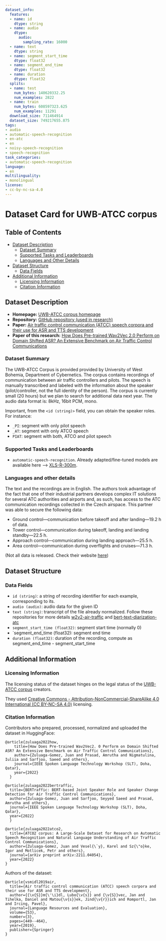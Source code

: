 ```yaml
---
dataset_info:
  features:
  - name: id
    dtype: string
  - name: audio
    dtype:
      audio:
        sampling_rate: 16000
  - name: text
    dtype: string
  - name: segment_start_time
    dtype: float32
  - name: segment_end_time
    dtype: float32
  - name: duration
    dtype: float32
  splits:
  - name: test
    num_bytes: 140620332.25
    num_examples: 2822
  - name: train
    num_bytes: 608597323.625
    num_examples: 11291
  download_size: 711464914
  dataset_size: 749217655.875
tags:
- audio
- automatic-speech-recognition
- en-atc
- en
- noisy-speech-recognition
- speech-recognition
task_categories:
- automatic-speech-recognition  
language:
- en
multilinguality:
- monolingual
license:
- cc-by-nc-sa-4.0
---
```


# Dataset Card for UWB-ATCC corpus

## Table of Contents
- [Dataset Description](#dataset-description)
  - [Dataset Summary](#dataset-summary)
  - [Supported Tasks and Leaderboards](#supported-tasks-and-leaderboards)
  - [Languages and Other Details](#languages-and-other-details)
- [Dataset Structure](#dataset-structure)
  - [Data Fields](#data-fields)
- [Additional Information](#additional-information)
  - [Licensing Information](#licensing-information)
  - [Citation Information](#citation-information)


## Dataset Description 
- **Homepage:** [UWB-ATCC corpus homepage](https://lindat.mff.cuni.cz/repository/xmlui/handle/11858/00-097C-0000-0001-CCA1-0)
- **Repository:** [GitHub repository (used in research)](https://github.com/idiap/w2v2-air-traffic)
- **Paper:** [Air traffic control communication (ATCC) speech corpora and their use for ASR and TTS development](https://link.springer.com/article/10.1007/s10579-019-09449-5)
- **Paper of this research:** [How Does Pre-trained Wav2Vec 2.0 Perform on Domain Shifted ASR? An Extensive Benchmark on Air Traffic Control Communications](https://arxiv.org/abs/2203.16822)

### Dataset Summary

The UWB-ATCC Corpus is provided provided by University of West Bohemia, Department of Cybernetics. The corpus contains recordings of communication between air traffic controllers and pilots. The speech is manually transcribed and labeled with the information about the speaker (pilot/controller, not the full identity of the person). The corpus is currently small (20 hours) but we plan to search for additional data next year. The audio data format is: 8kHz, 16bit PCM, mono.

Important, from the `<id (string)>` field, you can obtain the speaker roles. For instance:
- `_PI`: segment with only pilot speech
- `_AT`: segment with only ATCO speech
- `PIAT`: segment with both, ATCO and pilot speech

### Supported Tasks and Leaderboards

- `automatic-speech-recognition`. Already adapted/fine-tuned models are available here --> [XLS-R-300m](https://huggingface.co/Jzuluaga/wav2vec2-large-960h-lv60-self-en-atc-atcosim).

### Languages and other details

The text and the recordings are in English. The authors took advantage of the fact that one of their industrial partners develops complex IT solutions for several ATC authorities and airports and, as such, has access to the ATC communication recordings collected in the Czech airspace. This partner was able to secure the following data:

- Ground control—communication before takeoff and after landing—19.2 h of data.
- Tower control—communication during takeoff, landing and landing standby—22.5 h.
- Approach control—communication during landing approach—25.5 h.
- Area control—communication during overflights and cruises—71.3 h.

(Not all data is released. Check their website [here](https://lindat.mff.cuni.cz/repository/xmlui/handle/11858/00-097C-0000-0001-CCA1-0))
## Dataset Structure

### Data Fields

- `id (string)`: a string of recording identifier for each example, corresponding to its.
- `audio (audio)`: audio data for the given ID
- `text (string)`: transcript of the file already normalized. Follow these repositories for more details [w2v2-air-traffic](https://github.com/idiap/w2v2-air-traffic) and [bert-text-diarization-atc](https://github.com/idiap/bert-text-diarization-atc)
- `segment_start_time (float32)`: segment start time (normally 0)
- `segment_end_time (float32): segment end time
- `duration (float32)`: duration of the recording, compute as segment_end_time - segment_start_time

## Additional Information

### Licensing Information

The licensing status of the dataset hinges on the legal status of the [UWB-ATCC corpus](https://lindat.mff.cuni.cz/repository/xmlui/handle/11858/00-097C-0000-0001-CCA1-0) creators.

They used [Creative Commons - Attribution-NonCommercial-ShareAlike 4.0 International (CC BY-NC-SA 4.0)](https://creativecommons.org/licenses/by-nc-sa/4.0/) licensing.

### Citation Information

Contributors who prepared, processed, normalized and uploaded the dataset in HuggingFace:

```
@article{zuluaga2022how,
    title={How Does Pre-trained Wav2Vec2. 0 Perform on Domain Shifted ASR? An Extensive Benchmark on Air Traffic Control Communications},
    author={Zuluaga-Gomez, Juan and Prasad, Amrutha and Nigmatulina, Iuliia and Sarfjoo, Saeed and others},
    journal={IEEE Spoken Language Technology Workshop (SLT), Doha, Qatar},
    year={2022}
  }

@article{zuluaga2022bertraffic,
  title={BERTraffic: BERT-based Joint Speaker Role and Speaker Change Detection for Air Traffic Control Communications},
  author={Zuluaga-Gomez, Juan and Sarfjoo, Seyyed Saeed and Prasad, Amrutha and others},
  journal={IEEE Spoken Language Technology Workshop (SLT), Doha, Qatar},
  year={2022}
  }

@article{zuluaga2022atco2,
  title={ATCO2 corpus: A Large-Scale Dataset for Research on Automatic Speech Recognition and Natural Language Understanding of Air Traffic Control Communications},
  author={Zuluaga-Gomez, Juan and Vesel{\`y}, Karel and Sz{\"o}ke, Igor and Motlicek, Petr and others},
  journal={arXiv preprint arXiv:2211.04054},
  year={2022}
}
```

Authors of the dataset:
```
@article{vsmidl2019air,
  title={Air traffic control communication (ATCC) speech corpora and their use for ASR and TTS development},
  author={{\v{S}}m{\'\i}dl, Lubo{\v{s}} and {\v{S}}vec, Jan and Tihelka, Daniel and Matou{\v{s}}ek, Jind{\v{r}}ich and Romportl, Jan and Ircing, Pavel},
  journal={Language Resources and Evaluation},
  volume={53},
  number={3},
  pages={449--464},
  year={2019},
  publisher={Springer}
}
```

